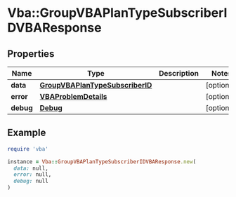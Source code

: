 # Vba::GroupVBAPlanTypeSubscriberIDVBAResponse

## Properties

| Name | Type | Description | Notes |
| ---- | ---- | ----------- | ----- |
| **data** | [**GroupVBAPlanTypeSubscriberID**](GroupVBAPlanTypeSubscriberID.md) |  | [optional] |
| **error** | [**VBAProblemDetails**](VBAProblemDetails.md) |  | [optional] |
| **debug** | [**Debug**](Debug.md) |  | [optional] |

## Example

```ruby
require 'vba'

instance = Vba::GroupVBAPlanTypeSubscriberIDVBAResponse.new(
  data: null,
  error: null,
  debug: null
)
```

